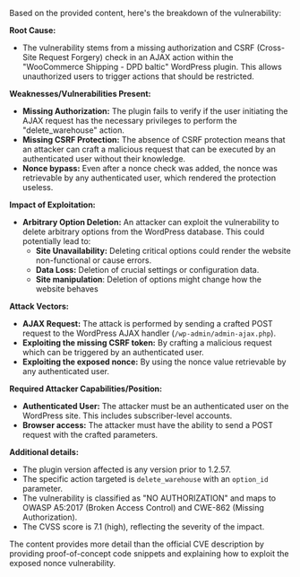 Based on the provided content, here's the breakdown of the vulnerability:

**Root Cause:**

*   The vulnerability stems from a missing authorization and CSRF (Cross-Site Request Forgery) check in an AJAX action within the "WooCommerce Shipping - DPD baltic" WordPress plugin. This allows unauthorized users to trigger actions that should be restricted.

**Weaknesses/Vulnerabilities Present:**

*   **Missing Authorization:** The plugin fails to verify if the user initiating the AJAX request has the necessary privileges to perform the "delete\_warehouse" action.
*   **Missing CSRF Protection:** The absence of CSRF protection means that an attacker can craft a malicious request that can be executed by an authenticated user without their knowledge.
* **Nonce bypass:** Even after a nonce check was added, the nonce was retrievable by any authenticated user, which rendered the protection useless.

**Impact of Exploitation:**

*   **Arbitrary Option Deletion:** An attacker can exploit the vulnerability to delete arbitrary options from the WordPress database. This could potentially lead to:
    *   **Site Unavailability:**  Deleting critical options could render the website non-functional or cause errors.
    *   **Data Loss:**  Deletion of crucial settings or configuration data.
    * **Site manipulation**: Deletion of options might change how the website behaves

**Attack Vectors:**

*   **AJAX Request:** The attack is performed by sending a crafted POST request to the WordPress AJAX handler (`/wp-admin/admin-ajax.php`).
*   **Exploiting the missing CSRF token:** By crafting a malicious request which can be triggered by an authenticated user.
*   **Exploiting the exposed nonce:** By using the nonce value retrievable by any authenticated user.

**Required Attacker Capabilities/Position:**

*   **Authenticated User:** The attacker must be an authenticated user on the WordPress site. This includes subscriber-level accounts.
*   **Browser access:** The attacker must have the ability to send a POST request with the crafted parameters.

**Additional details:**

*   The plugin version affected is any version prior to 1.2.57.
*   The specific action targeted is `delete_warehouse` with an `option_id` parameter.
*   The vulnerability is classified as "NO AUTHORIZATION" and maps to OWASP A5:2017 (Broken Access Control) and CWE-862 (Missing Authorization).
* The CVSS score is 7.1 (high), reflecting the severity of the impact.

The content provides more detail than the official CVE description by providing proof-of-concept code snippets and explaining how to exploit the exposed nonce vulnerability.